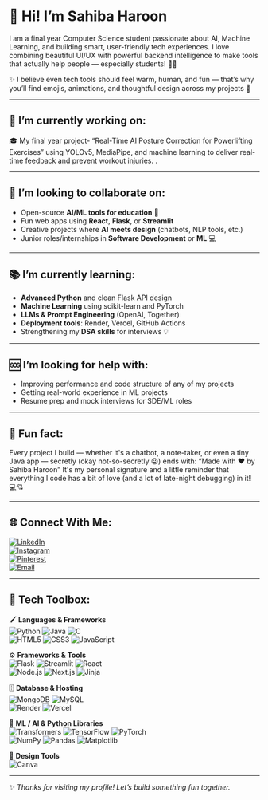# 💫  Hi! I’m **Sahiba Haroon**
I am a final year Computer Science student passionate about AI, Machine Learning, and building smart, user-friendly tech experiences.
I love combining beautiful UI/UX with powerful backend intelligence to make tools that actually help people — especially students! 🤖💬

✨ I believe even tech tools should feel warm, human, and fun — that’s why you’ll find emojis, animations, and thoughtful design across my projects 💛

---
## 🔧 I’m currently working on:
🎓 My final year project- “Real-Time AI Posture Correction for Powerlifting Exercises” using YOLOv5, MediaPipe, and machine learning to deliver real-time feedback and prevent workout injuries.
.

---

## 🤝 I’m looking to collaborate on:
- Open-source **AI/ML tools for education** 🧠  
- Fun web apps using **React**, **Flask**, or **Streamlit**  
- Creative projects where **AI meets design** (chatbots, NLP tools, etc.)  
- Junior roles/internships in **Software Development** or **ML** 💻

---

## 📚 I’m currently learning:
- **Advanced Python** and clean Flask API design  
- **Machine Learning** using scikit-learn and PyTorch  
- **LLMs & Prompt Engineering** (OpenAI, Together)  
- **Deployment tools**: Render, Vercel, GitHub Actions  
- Strengthening my **DSA skills** for interviews 💡

---

## 🆘 I’m looking for help with:
- Improving performance and code structure of any of my projects 
- Getting real-world experience in ML projects  
- Resume prep and mock interviews for SDE/ML roles

---
## 🎉 Fun fact:
Every project I build — whether it's a chatbot, a note-taker, or even a tiny Java app — secretly (okay not-so-secretly 😜) ends with:
“Made with ♥️ by Sahiba Haroon”
It's my personal signature and a little reminder that everything I code has a bit of love (and a lot of late-night debugging) in it! 💻💘

___

## 🌐 Connect With Me:

[![LinkedIn](https://img.shields.io/badge/LinkedIn-blue?logo=linkedin&style=for-the-badge)](https://www.linkedin.com/in/sahiba-haroon-bb6b42138)  
[![Instagram](https://img.shields.io/badge/Instagram-e4405f?logo=instagram&logoColor=white&style=for-the-badge)](https://instagram.com/sahibbaaa)  
[![Pinterest](https://img.shields.io/badge/Pinterest-db1a1a?logo=pinterest&logoColor=white&style=for-the-badge)](https://pinterest.com/sahibaharoon2)  
[![Email](https://img.shields.io/badge/Gmail-d14836?logo=gmail&logoColor=white&style=for-the-badge)](mailto:sahibaharoon.mec@gmail.com)

---

## 🧰 Tech Toolbox:

🖌️ **Languages & Frameworks**  
![Python](https://img.shields.io/badge/Python-3670A0?style=for-the-badge&logo=python&logoColor=ffdd54) ![Java](https://img.shields.io/badge/Java-%23ED8B00.svg?style=for-the-badge&logo=openjdk&logoColor=white) ![C](https://img.shields.io/badge/C-%2300599C.svg?style=for-the-badge&logo=c&logoColor=white)  
![HTML5](https://img.shields.io/badge/HTML5-E34F26?style=for-the-badge&logo=html5&logoColor=white) ![CSS3](https://img.shields.io/badge/CSS3-1572B6?style=for-the-badge&logo=css3&logoColor=white) ![JavaScript](https://img.shields.io/badge/JavaScript-F7DF1E?style=for-the-badge&logo=javascript&logoColor=black)  

⚙️ **Frameworks & Tools**  
![Flask](https://img.shields.io/badge/Flask-black?style=for-the-badge&logo=flask&logoColor=white) ![Streamlit](https://img.shields.io/badge/Streamlit-FF4B4B?style=for-the-badge&logo=streamlit&logoColor=white) ![React](https://img.shields.io/badge/React-20232a?style=for-the-badge&logo=react&logoColor=61DAFB)  
![Node.js](https://img.shields.io/badge/Node.js-339933?style=for-the-badge&logo=nodedotjs&logoColor=white) ![Next.js](https://img.shields.io/badge/Next-black?style=for-the-badge&logo=next.js&logoColor=white) ![Jinja](https://img.shields.io/badge/Jinja-white?style=for-the-badge&logo=jinja&logoColor=black)  

🗄️ **Database & Hosting**  
![MongoDB](https://img.shields.io/badge/MongoDB-4ea94b?style=for-the-badge&logo=mongodb&logoColor=white) ![MySQL](https://img.shields.io/badge/MySQL-4479A1?style=for-the-badge&logo=mysql&logoColor=white)  
![Render](https://img.shields.io/badge/Render-46E3B7?style=for-the-badge&logo=render&logoColor=white) ![Vercel](https://img.shields.io/badge/Vercel-000?style=for-the-badge&logo=vercel&logoColor=white)

🧠 **ML / AI & Python Libraries**  
![Transformers](https://img.shields.io/badge/Transformers-black?style=for-the-badge&logo=huggingface&logoColor=orange) ![TensorFlow](https://img.shields.io/badge/TensorFlow-FF6F00?style=for-the-badge&logo=tensorflow&logoColor=white) ![PyTorch](https://img.shields.io/badge/PyTorch-EE4C2C?style=for-the-badge&logo=PyTorch&logoColor=white)  
![NumPy](https://img.shields.io/badge/NumPy-013243?style=for-the-badge&logo=numpy&logoColor=white) ![Pandas](https://img.shields.io/badge/Pandas-150458?style=for-the-badge&logo=pandas&logoColor=white) ![Matplotlib](https://img.shields.io/badge/Matplotlib-ffffff?style=for-the-badge&logo=Matplotlib&logoColor=black)

🎨 **Design Tools**  
![Canva](https://img.shields.io/badge/Canva-00C4CC?style=for-the-badge&logo=Canva&logoColor=white)

---

✨ _Thanks for visiting my profile! Let’s build something fun together._  
